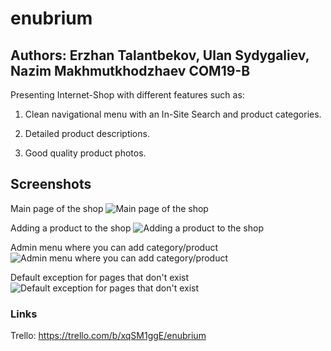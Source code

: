 # enubrium
## Authors: Erzhan Talantbekov, Ulan Sydygaliev, Nazim Makhmutkhodzhaev COM19-B

Presenting Internet-Shop with different features such as:

1. Clean navigational menu with an In-Site Search and product categories.  

2. Detailed product descriptions.

3. Good quality product photos.

## Screenshots


Main page of the shop
![Main page of the shop](https://github.com/Aitsuken/enubrium/blob/main/screenshots/Capture4.PNG)

Adding a product to the shop
![Adding a product to the shop](https://github.com/Aitsuken/enubrium/blob/main/screenshots/Capture3.PNG)

Admin menu where you can add category/product
![Admin menu where you can add category/product](https://github.com/Aitsuken/enubrium/blob/main/screenshots/Capture2.PNG)

Default exception for pages that don't exist
![Default exception for pages that don't exist](https://github.com/Aitsuken/enubrium/blob/main/screenshots/Capture.PNG)

### Links
Trello: https://trello.com/b/xqSM1ggE/enubrium

